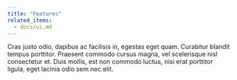 ```yaml
---
title: "Features"
related_items:
  - docs/ui.md
---
```


Cras justo odio, dapibus ac facilisis in, egestas eget quam. Curabitur blandit tempus porttitor. Praesent commodo cursus magna, vel scelerisque nisl consectetur et. Duis mollis, est non commodo luctus, nisi erat porttitor ligula, eget lacinia odio sem nec elit.